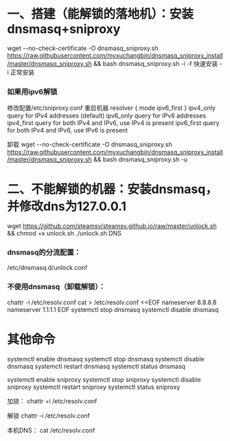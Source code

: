 # 一、搭建（能解锁的落地机）：安装dnsmasq+sniproxy
wget --no-check-certificate -O dnsmasq_sniproxy.sh https://raw.githubusercontent.com/myxuchangbin/dnsmasq_sniproxy_install/master/dnsmasq_sniproxy.sh && bash dnsmasq_sniproxy.sh -i
-f 快速安装
-i 正常安装

### 如果用ipv6解锁
修改配置/etc/sniproxy.conf 重启机器
resolver {
     mode ipv6_first
 }
ipv4_only   query for IPv4 addresses (default)
ipv6_only   query for IPv6 addresses
ipv4_first  query for both IPv4 and IPv6, use IPv4 is present
ipv6_first  query for both IPv4 and IPv6, use IPv6 is present

卸载
wget --no-check-certificate -O dnsmasq_sniproxy.sh https://raw.githubusercontent.com/myxuchangbin/dnsmasq_sniproxy_install/master/dnsmasq_sniproxy.sh && bash dnsmasq_sniproxy.sh -u

# 二、不能解锁的机器：安装dnsmasq，并修改dns为127.0.0.1
wget https://github.com/steamsv/steamsv.github.io/raw/master/unlock.sh && chmod +x unlock.sh
./unlock.sh DNS

### dnsmasq的分流配置：
/etc/dnsmasq.d/unlock.conf

### 不使用dnsmasq（卸载解锁）：
chattr -i /etc/resolv.conf
cat > /etc/resolv.conf <<EOF
nameserver 8.8.8.8
nameserver 1.1.1.1
EOF
systemctl stop dnsmasq
systemctl disable dnsmasq

# 其他命令

systemctl enable dnsmasq
systemctl stop dnsmasq
systemctl disable dnsmasq
systemctl restart dnsmasq
systemctl status dnsmasq

systemctl enable sniproxy
systemctl stop sniproxy
systemctl disable sniproxy
systemctl restart sniproxy
systemctl status sniproxy

加锁：
chattr +i /etc/resolv.conf

解锁
chattr -i /etc/resolv.conf

本机DNS：
cat /etc/resolv.conf

